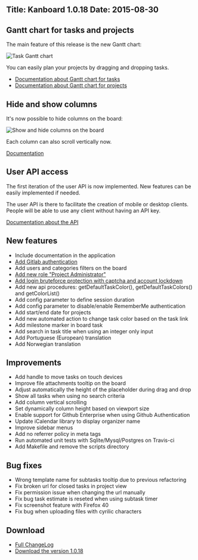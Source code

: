 Title: Kanboard 1.0.18
Date: 2015-08-30
---

Gantt chart for tasks and projects
----------------------------------

The main feature of this release is the new Gantt chart:

![Task Gantt chart](https://kanboard.net/screenshots/documentation/gantt-chart-project.png)

You can easily plan your projects by dragging and dropping tasks.

- [Documentation about Gantt chart for tasks](https://kanboard.net/documentation/gantt-chart-tasks)
- [Documentation about Gantt chart for projects](https://kanboard.net/documentation/gantt-chart-projects)

Hide and show columns
---------------------

It's now possible to hide columns on the board:

![Show and hide columns on the board](https://kanboard.net/screenshots/documentation/board-hide-show-column.png)

Each column can also scroll vertically now. 

[Documentation](https://kanboard.net/documentation/board-show-hide-columns)

User API access
---------------

The first iteration of the user API is now implemented.
New features can be easily implemented if needed.

The user API is there to facilitate the creation of mobile or desktop clients. 
People will be able to use any client without having an API key.

[Documentation about the API](https://kanboard.net/documentation/api-json-rpc)

New features
------------

* Include documentation in the application
* [Add Gitlab authentication](https://kanboard.net/documentation/gitlab-authentication)
* Add users and categories filters on the board
* [Add new role "Project Administrator"](https://kanboard.net/documentation/user-management)
* [Add login bruteforce protection with captcha and account lockdown](https://kanboard.net/documentation/bruteforce-protection)
* Add new api procedures: getDefaultTaskColor(), getDefaultTaskColors() and getColorList()
* Add config parameter to define session duration
* Add config parameter to disable/enable RememberMe authentication
* Add start/end date for projects
* Add new automated action to change task color based on the task link
* Add milestone marker in board task
* Add search in task title when using an integer only input
* Add Portuguese (European) translation
* Add Norwegian translation

Improvements
------------

* Add handle to move tasks on touch devices
* Improve file attachments tooltip on the board
* Adjust automatically the height of the placeholder during drag and drop
* Show all tasks when using no search criteria
* Add column vertical scrolling
* Set dynamically column height based on viewport size
* Enable support for Github Enterprise when using Github Authentication
* Update iCalendar library to display organizer name
* Improve sidebar menus
* Add no referrer policy in meta tags
* Run automated unit tests with Sqlite/Mysql/Postgres on Travis-ci
* Add Makefile and remove the scripts directory

Bug fixes
---------

* Wrong template name for subtasks tooltip due to previous refactoring
* Fix broken url for closed tasks in project view
* Fix permission issue when changing the url manually
* Fix bug task estimate is reseted when using subtask timer
* Fix screenshot feature with Firefox 40
* Fix bug when uploading files with cyrilic characters

Download
--------

- [Full ChangeLog](https://github.com/fguillot/kanboard/blob/master/ChangeLog)
- [Download the version 1.0.18](https://kanboard.net/kanboard-1.0.18.zip)
